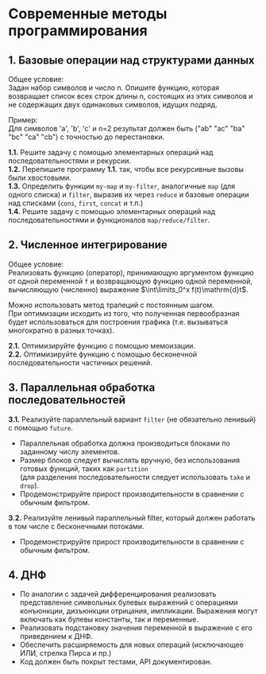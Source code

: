 # Современные методы программирования

## 1. Базовые операции над структурами данных

Общее условие:  
Задан набор символов и число n. Опишите функцию, которая возвращает список всех строк длины n,
состоящих из этих символов и не содержащих двух одинаковых символов, идущих подряд.

Пример:  
Для символов 'а', 'b', 'c' и n=2 результат должен быть ("ab" "ac" "ba" "bc" "ca" "cb") с точностью до
перестановки.

**1.1.** Решите задачу с помощью элементарных операций над последовательностями и рекурсии.  
**1.2.** Перепишите программу **1.1.** так, чтобы все рекурсивные вызовы были хвостовыми.  
**1.3.** Определить функции `my-map` и `my-filter`, аналогичные `map` (для одного списка) и `filter`, выразив их через `reduce` и базовые операции над списками (`cons`, `first`, `concat` и т.п.)  
**1.4.** Решите задачу с помощью элементарных операций над последовательностями и функционалов `map/reduce/filter`. 


## 2. Численное интегрирование

Общее условие:  
Реализовать функцию (оператор), принимающую аргументом функцию от одной переменной `f` и возвращающую функцию одной переменной, вычисляющую (численно) выражение $\int\limits_0^x f(t)\mathrm{d}t$. 

Можно использовать метод трапеций с постоянным шагом.  
При оптимизации исходить из того, что полученная первообразная будет использоваться для построения графика (т.е. вызываться многократно в разных точках). 

**2.1.** Оптимизируйте функцию с помощью мемоизации.  
**2.2.** Оптимизируйте функцию с помощью бесконечной последовательности частичных решений. 


## 3. Параллельная обработка последовательностей

**3.1.** Реализуйте параллельный вариант `filter` (не обязательно ленивый) с помощью `future`.
- Параллельная обработка должна производиться блоками по заданному числу элементов.
- Размер блоков следует вычислять вручную, без использования готовых функций, таких как `partition`  
(для разделения последовательности следует использовать `take` и `drop`).  
- Продемонстрируйте прирост производительности в сравнении с обычным фильтром.  

**3.2.** Реализуйте ленивый параллельный filter, который должен работать в том числе с бесконечными
потоками. 
- Продемонстрируйте прирост производительности в сравнении с обычным фильтром.


## 4. ДНФ

- По аналогии с задачей дифференцирования реализовать представление символьных булевых
выражений с операциями конъюнкции, дизъюнкции отрицания, импликации. Выражения могут
включать как булевы константы, так и переменные.
- Реализовать подстановку значения переменной в выражение с его приведением к ДНФ.
- Обеспечить расширяемость для новых операций (исключающее ИЛИ, стрелка Пирса и пр.)
- Код должен быть покрыт тестами, API документирован.
